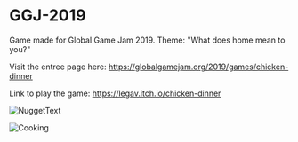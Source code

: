 # GGJ-2019
Game made for Global Game Jam 2019. Theme: "What does home mean to you?"

Visit the entree page here: https://globalgamejam.org/2019/games/chicken-dinner

Link to play the game: https://legav.itch.io/chicken-dinner

![NuggetText](https://ggj.s3.amazonaws.com/styles/feature_image__wide/games/screenshots/screen_shot_2019-01-27_at_2.45.57_pm.png?itok=1cWNSVH8&timestamp=1548618851)

![Cooking](https://ggj.s3.amazonaws.com/styles/feature_image__wide/games/screenshots/screen_shot_2019-01-27_at_2.46.21_pm_0.png?itok=Gh5NWwL8&timestamp=1548618851)
